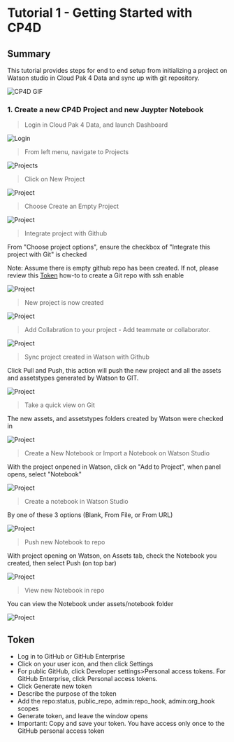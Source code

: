 # Tutorial 1 - Getting Started with CP4D

## Summary
This tutorial provides steps for end to end setup from initializing a project on Watson studio in Cloud Pak 4 Data and sync up with git repository. 

![CP4D GIF](images/cp4d-logo.png)


### 1. Create a new CP4D Project and new Juypter Notebook
> Login in Cloud Pak 4 Data, and launch Dashboard

![Login](images/cp4d-homepage.png)

> From left menu, navigate to Projects

![Projects](images/cp4d-select-project.png)

> Click on New Project

![Project](images/cp4d-new-project1.png)

> Choose Create an Empty Project

![Project](images/cp4d-new-project2.png)

> Integrate project with Github

From "Choose project options", ensure the checkbox of "Integrate this project with Git" is checked

Note: Assume there is empty github repo has been created. If not, please review this [Token](#token) how-to to create a Git repo with ssh enable

![Project](images/cp4d-new-project4.png)

> New project is now created

![Project](images/initialize-project-watson.png)

> Add Collabration to your project - Add teammate or collaborator.

![Project](images/add-collaborators.png)

> Sync project created in Watson with Github

Click Pull and Push, this action will push the new project and all the assets and assetstypes generated by Watson to GIT.

![Project](images/push-to-git-from-watson.png)

> Take a quick view on Git

The new assets, and assetstypes folders created by Watson were checked in

![Project](images/project-sync-with-watson.png)

> Create a New Notebook or Import a Notebook on Watson Studio

With the project onpened in Watson, click on "Add to Project", when panel opens, select "Notebook"

![Project](images/choose-asset-type.png) 

> Create a notebook in Watson Studio

By one of these 3 options (Blank, From File, or From URL)

![Project](images/create-notebook.png)

> Push new Notebook to repo

With project opening on Watson, on Assets tab, check the Notebook you created, then select Push (on top bar)

![Project](images/project-sync-with-github.png)

> View new Notebook in repo

You can view the Notebook under assets/notebook folder

![Project](images/notebook-checkin.png)

## Token

- Log in to GitHub or GitHub Enterprise
- Click on your user icon, and then click Settings
- For public GitHub, click Developer settings>Personal access tokens. For GitHub Enterprise, click Personal access tokens.
- Click Generate new token
- Describe the purpose of the token
- Add the repo:status, public_repo, admin:repo_hook, admin:org_hook scopes
- Generate token, and leave the window opens
- Important: Copy and save your token. You have access only once to the GitHub personal access token

